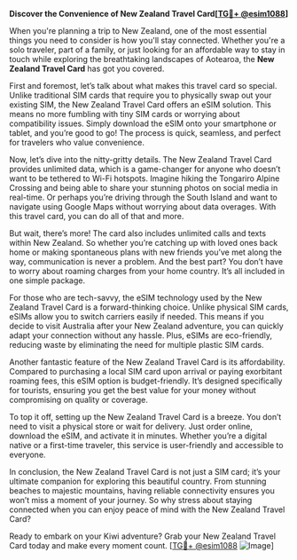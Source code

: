 **Discover the Convenience of New Zealand Travel Card[[TG💪+ @esim1088](https://t.me/s/esim1088)]**

When you're planning a trip to New Zealand, one of the most essential things you need to consider is how you'll stay connected. Whether you're a solo traveler, part of a family, or just looking for an affordable way to stay in touch while exploring the breathtaking landscapes of Aotearoa, the **New Zealand Travel Card** has got you covered.

First and foremost, let’s talk about what makes this travel card so special. Unlike traditional SIM cards that require you to physically swap out your existing SIM, the New Zealand Travel Card offers an eSIM solution. This means no more fumbling with tiny SIM cards or worrying about compatibility issues. Simply download the eSIM onto your smartphone or tablet, and you’re good to go! The process is quick, seamless, and perfect for travelers who value convenience.

Now, let’s dive into the nitty-gritty details. The New Zealand Travel Card provides unlimited data, which is a game-changer for anyone who doesn’t want to be tethered to Wi-Fi hotspots. Imagine hiking the Tongariro Alpine Crossing and being able to share your stunning photos on social media in real-time. Or perhaps you’re driving through the South Island and want to navigate using Google Maps without worrying about data overages. With this travel card, you can do all of that and more.

But wait, there’s more! The card also includes unlimited calls and texts within New Zealand. So whether you’re catching up with loved ones back home or making spontaneous plans with new friends you’ve met along the way, communication is never a problem. And the best part? You don’t have to worry about roaming charges from your home country. It’s all included in one simple package.

For those who are tech-savvy, the eSIM technology used by the New Zealand Travel Card is a forward-thinking choice. Unlike physical SIM cards, eSIMs allow you to switch carriers easily if needed. This means if you decide to visit Australia after your New Zealand adventure, you can quickly adapt your connection without any hassle. Plus, eSIMs are eco-friendly, reducing waste by eliminating the need for multiple plastic SIM cards.

Another fantastic feature of the New Zealand Travel Card is its affordability. Compared to purchasing a local SIM card upon arrival or paying exorbitant roaming fees, this eSIM option is budget-friendly. It’s designed specifically for tourists, ensuring you get the best value for your money without compromising on quality or coverage.

To top it off, setting up the New Zealand Travel Card is a breeze. You don’t need to visit a physical store or wait for delivery. Just order online, download the eSIM, and activate it in minutes. Whether you’re a digital native or a first-time traveler, this service is user-friendly and accessible to everyone.

In conclusion, the New Zealand Travel Card is not just a SIM card; it’s your ultimate companion for exploring this beautiful country. From stunning beaches to majestic mountains, having reliable connectivity ensures you won’t miss a moment of your journey. So why stress about staying connected when you can enjoy peace of mind with the New Zealand Travel Card?

Ready to embark on your Kiwi adventure? Grab your New Zealand Travel Card today and make every moment count. [[TG💪+ @esim1088](https://t.me/s/esim1088) ![Image](https://i.postimg.cc/Y0z9fWf4/image.png)]
